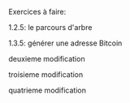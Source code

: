 Exercices à faire:

1.2.5: le parcours d'arbre

1.3.5: générer une adresse Bitcoin

deuxieme modification

troisieme modification

quatrieme modification